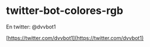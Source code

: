 # twitter-bot-colores-rgb

En twitter: @dvvbot1

[https://twitter.com/dvvbot1](https://twitter.com/dvvbot1)
